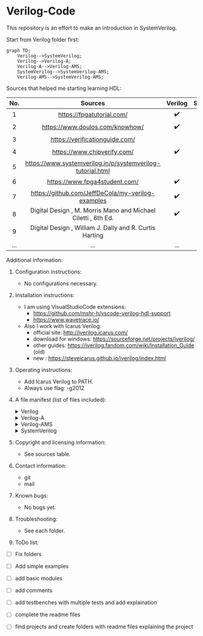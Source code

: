 # Verilog-Code

This repository is an effort to make an introduction in SystemVerilog.

Start from Verilog folder first:

```mermaid
graph TD;
    Verilog-->SystemVerilog;
    Verilog-->Verilog-A;
    Verilog-A-->Verilog-AMS;
    SystemVerilog-->SystemVerilog-AMS;
    Verilog-AMS-->SystemVerilog-AMS;
```

Sources that helped me starting learning HDL:

|  No. |                          Sources                              |       Verilog      |    SystemVerilog   |        UVM         |        VHDL        |      SystemC       | 
|:----:|:-------------------------------------------------------------:|:------------------:|:------------------:|:------------------:|:------------------:|:------------------:| 
|   1  | https://fpgatutorial.com/                                     | :heavy_check_mark: | :heavy_check_mark: |                    | :heavy_check_mark: | :heavy_check_mark: | 
|   2  | https://www.doulos.com/knowhow/                               | :heavy_check_mark: | :heavy_check_mark: |                    | :heavy_check_mark: | :heavy_check_mark: | 
|   3  | https://verificationguide.com/                                |                    | :heavy_check_mark: | :heavy_check_mark: |                    | :heavy_check_mark: | 
|   4  | https://www.chipverify.com/                                   | :heavy_check_mark: | :heavy_check_mark: | :heavy_check_mark: |                    |                    | 
|   5  | https://www.systemverilog.in/p/systemverilog-tutorial.html    |                    | :heavy_check_mark: | :heavy_check_mark: |                    |                    | 
|   6  | https://www.fpga4student.com/                                 | :heavy_check_mark: |                    |                    | :heavy_check_mark: |                    | 
|   7  | https://github.com/JeffDeCola/my-verilog-examples             | :heavy_check_mark: |                    |                    |                    |                    | 
|   8  | Digital Design , M. Morris Mano and Michael Ciletti , 6th Ed. | :heavy_check_mark: | :heavy_check_mark: |                    | :heavy_check_mark: |                    | 
|   9  | Digital Design , William J. Dally and R. Curtis Harting       |                    | :heavy_check_mark: |                    |                    |                    | 
|  ... |                            ...                                |         ...        |         ...        |        ...         |         ...        |         ...        | 



Additional information:

1. Configuration instructions:
    * No configurations necessary.

2. Installation instructions:
    * I am using VisualStudioCode extensions:
        + https://github.com/mshr-h/vscode-verilog-hdl-support
        + https://www.wavetrace.io/
    * Also I work with Icarus Verilog:
        + official site: http://iverilog.icarus.com/
        + download for windows: https://sourceforge.net/projects/iverilog/
        + other guides: https://iverilog.fandom.com/wiki/Installation_Guide (old)
        + new : https://steveicarus.github.io/iverilog/index.html
3. Operating instructions:
    * Add Icarus Verilog to PATH.
    * Always use flag: -g2012 
4. A file manifest (list of files included):
    <details>
    <summary>Verilog</summary>
        <p> >   intro</p>
        <p> >   tutorial</p>
    </details>

    <details>
    <summary>Verilog-A</summary>
        <p> >   intro</p>
        <p> >   tutorial</p>
    </details>
    
    <details>
    <summary>Verilog-AMS</summary>
        <p> >   intro</p>
        <p> >   tutorial</p>
    </details>
    
    <details>
    <summary>SystemVerilog</summary>
        <p> >   course-material</p>
        <p> >   tutorial</p>
        <p> >   projects</p>
    </details>
    
5. Copyright and licensing information:
    * See sources table.
6. Contact information:
    * git 
    * mail
7. Known bugs:
    * No bugs yet.
8. Troubleshooting:
    * See each folder.
9. ToDo list:
- [ ] Fix folders
- [ ] Add simple examples
- [ ] add basic modules
- [ ] add comments
- [ ] add testbenches with multiple tests and add explaination
- [ ] complete the readme files
- [ ] find projects and create folders with readme files explaining the project



